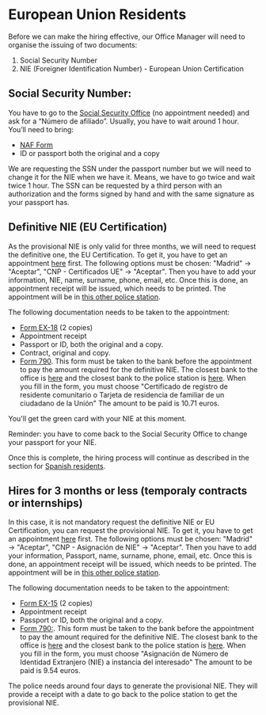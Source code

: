 # European Union Residents

Before we can make the hiring effective, our Office Manager will need to organise the issuing of two documents:
1. Social Security Number
2. NIE (Foreigner Identification Number) - European Union Certification

## Social Security Number:
You have to go to the [Social Security Office](https://www.google.es/maps/place/Calle+de+Juan+Bravo,+49,+28006+Madrid/data=!4m2!3m1!1s0xd4228b8c1b598ef:0xbe5b5cf59fbbb5cf?sa=X&ved=0ahUKEwiDlIWLoMvYAhVLWhQKHWfBBaoQ8gEIJTAA) (no appointment needed) and ask for a “Número de afiliado”. Usually, you have to wait around 1 hour. 
You’ll need to bring:
* [NAF Form](https://drive.google.com/open?id=0B6AGEF9RyVDxM1NUb3k3dUxTd0E)
* ID or passport both the original and a copy

We are requesting the SSN under the passport number but we will need to change it for the NIE when we have it. Means, we have to go twice and wait twice 1 hour. 
The SSN can be requested by a third person with an authorization and the forms signed by hand and with the same signature as your passport has.


## Definitive NIE (EU Certification)
As the provisional NIE is only valid for three months, we will need to request the definitive one, the EU Certification. To get it, you have to get an appointment [here](https://sede.administracionespublicas.gob.es/icpplus/index.html) first. The following options must be chosen: "Madrid" → "Aceptar", 
"CNP - Certificados UE" → "Aceptar". Then you have to add your information, NIE, name, surname, phone, email, etc. Once this is done, an appointment receipt will be issued, which needs to be printed. The appointment will be in [this other police station](https://www.google.es/maps/place/Extranjeria+Ministerio+del+Interior/@40.3929124,-3.7687487,19z/data=!4m15!1m9!2m8!1sHotels!3m6!1sHotels!2s40.3929063,+-3.7680485999999997!3s0xd41886a34b1a3c5:0x11b380bf0104fce6!4m2!1d-3.7680486!2d40.3929063!3m4!1s0xd41886bcb2ab301:0xcb113ac8f40209ed!8m2!3d40.3930398!4d-3.7679122).<br>

The following documentation needs to be taken to the appointment:
* [Form EX-18](https://drive.google.com/open?id=0B6AGEF9RyVDxU3huaWxaRV9kRDg) (2 copies)
* Appointment receipt
* Passport or ID, both the original and a copy.
* Contract, original and copy.
* [Form 790](https://sede.policia.gob.es/Tasa790_012/ImpresoRellenar). This form must be taken to the bank before the appointment to pay the amount required for the definitive NIE. The closest bank to the office is [here](https://www.google.es/maps/place/Santander/@40.4223657,-3.6858236,15z/data=!4m2!3m1!1s0x0:0x422494ae2c4fcf12?sa=X&ved=0ahUKEwjo3ar4msvYAhWJWhQKHbICAbgQ_BIIfzAK) and the closest bank to the police station is [here](https://www.google.es/maps/place/ABANCA/@40.3929063,-3.7702373,17z/data=!4m13!1m7!3m6!1s0xd41886a34b1a3c5:0x11b380bf0104fce6!2sAv.+del+Padre+Piquer,+18,+28024+Madrid!3b1!8m2!3d40.3929063!4d-3.7680486!3m4!1s0xd41886a374ed535:0xe6578a4f4fde4a0b!8m2!3d40.3923489!4d-3.7677319). When you fill in the form, you must choose "Certificado de registro de residente comunitario o Tarjeta de residencia de familiar de un ciudadano de la Unión" The amount to be paid is 10.71 euros. 

You'll get the green card with your NIE at this moment. 

Reminder: you have to come back to the Social Security Office to change your passport for your NIE.

Once this is complete, the hiring process will continue as described in the section for [Spanish residents](spanish_residents.md).


## Hires for 3 months or less (temporaly contracts or internships)
In this case, it is not mandatory request the definitive NIE or EU Certification, you can request the provisional NIE. 
To get it, you have to get an appointment [here](https://sede.administracionespublicas.gob.es/icpplus/index.html) first. The following options must be chosen: "Madrid" → "Aceptar", 
"CNP - Asignación de NIE" → "Aceptar". Then you have to add your information, Passport, name, surname, phone, email, etc. Once this is done, an appointment receipt will be issued, which needs to be printed. The appointment will be in [this other police station](https://www.google.es/maps/place/Brigada+Provincial+Extranjeria/@40.3848661,-3.7530654,16z/data=!4m8!1m2!2m1!1sextranjeria+avenida+de+los+poblados!3m4!1s0xd4227831e52d5db:0xe448469060876dcd!8m2!3d40.3829154!4d-3.7572705).<br>

The following documentation needs to be taken to the appointment:
* [Form EX-15](https://drive.google.com/file/d/0B6AGEF9RyVDxWDZDa21JYmV6cnM/view) (2 copies)
* Appointment receipt
* Passport or ID, both the original and a copy.
* [Form 790:](https://sede.policia.gob.es/Tasa790_012/ImpresoRellenar). This form must be taken to the bank before the appointment to pay the amount required for the definitive NIE. The closest bank to the office is [here](https://www.google.es/maps/place/Santander/@40.4223657,-3.6858236,15z/data=!4m2!3m1!1s0x0:0x422494ae2c4fcf12?sa=X&ved=0ahUKEwjo3ar4msvYAhWJWhQKHbICAbgQ_BIIfzAK) and the closest bank to the police station is [here](https://www.google.es/maps/place/Bankia/@40.3836341,-3.7653652,15z/data=!4m8!1m2!2m1!1sbancos+cerca+de+extranjeria+avenida+de+los+poblados!3m4!1s0x0:0x3ffecd99e04406b0!8m2!3d40.3870751!4d-3.7653172). When you fill in the form, you must choose "Asignación de Número de Identidad Extranjero (NIE) a instancia del interesado" The amount to be paid is 9.54 euros. 

The police needs around four days to generate the provisional NIE. They will provide a receipt with a date to go back to the police station to get the provisional NIE.
